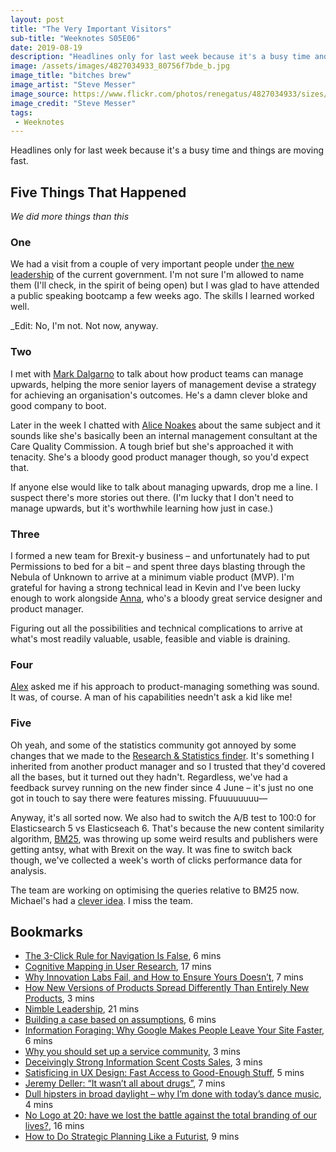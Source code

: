 ```yaml
---
layout: post
title: "The Very Important Visitors"
sub-title: "Weeknotes S05E06"
date: 2019-08-19
description: "Headlines only for last week because it's a busy time and things are moving fast. "
image: /assets/images/4827034933_80756f7bde_b.jpg
image_title: "bitches brew"
image_artist: "Steve Messer"
image_source: https://www.flickr.com/photos/renegatus/4827034933/sizes/l
image_credit: "Steve Messer"
tags:
 - Weeknotes
---
```


Headlines only for last week because it's a busy time and things are moving fast. 

## Five Things That Happened

*We did more things than this*

### One

We had a visit from a couple of very important people under [the new leadership](https://www.gov.uk/government/people/boris-johnson) of the current government. I'm not sure I'm allowed to name them (I'll check, in the spirit of being open) but I was glad to have attended a public speaking bootcamp a few weeks ago. The skills I learned worked well. 

_Edit: No, I'm not. Not now, anyway. 

### Two

I met with [Mark Dalgarno](https://twitter.com/MarkDalgarno/) to talk about how product teams can manage upwards, helping the more senior layers of management devise a strategy for achieving an organisation's outcomes. He's a damn clever bloke and good company to boot.

Later in the week I chatted with [Alice Noakes](https://twitter.com/AliceNoakes) about the same subject and it sounds like she's basically been an internal management consultant at the Care Quality Commission. A tough brief but she's approached it with tenacity. She's a bloody good product manager though, so you'd expect that.

If anyone else would like to talk about managing upwards, drop me a line. I suspect there's more stories out there. (I'm lucky that I don't need to manage upwards, but it's worthwhile learning how just in case.)

### Three

I formed a new team for Brexit-y business – and unfortunately had to put Permissions to bed for a bit – and spent three days blasting through the Nebula of Unknown to arrive at a minimum viable product (MVP). I'm grateful for having a strong technical lead in Kevin and I've been lucky enough to work alongside [Anna](https://twitter.com/annagoss), who's a bloody great service designer and product manager.

Figuring out all the possibilities and technical complications to arrive at what's most readily valuable, usable, feasible and viable is draining.

### Four

[Alex](https://twitter.com/blangry) asked me if his approach to product-managing something was sound. It was, of course. A man of his capabilities needn't ask a kid like me!

### Five

Oh yeah, and some of the statistics community got annoyed by some changes that we made to the [Research & Statistics finder](https://www.gov.uk/search/research-and-statistics). It's something I inherited from another product manager and so I trusted that they'd covered all the bases, but it turned out they hadn't. Regardless, we've had a feedback survey running on the new finder since 4 June – it's just no one got in touch to say there were features missing. Ffuuuuuuuu—

Anyway, it's all sorted now. We also had to switch the A/B test to 100:0 for Elasticsearch 5 vs Elasticseach 6. That's because the new content similarity algorithm, [BM25](https://en.wikipedia.org/wiki/Okapi_BM25), was throwing up some weird results and publishers were getting antsy, what with Brexit on the way. It was fine to switch back though, we've collected a week's worth of clicks performance data for analysis.

The team are working on optimising the queries relative to BM25 now. Michael's had a [clever idea](https://memo.barrucadu.co.uk/weeknotes-048.html). I miss the team.

## Bookmarks

- [The 3-Click Rule for Navigation Is False](https://www.nngroup.com/articles/3-click-rule/), 6 mins
- [Cognitive Mapping in User Research](https://www.nngroup.com/articles/cognitive-mapping-user-research/), 17 mins
- [Why Innovation Labs Fail, and How to Ensure Yours Doesn’t](https://hbr.org/2019/07/why-innovation-labs-fail-and-how-to-ensure-yours-doesnt), 7 mins
- [How New Versions of Products Spread Differently Than Entirely New Products](https://hbr.org/2019/07/how-new-versions-of-products-spread-differently-than-entirely-new-products), 3 mins
- [Nimble Leadership](https://hbr.org/2019/07/nimble-leadership), 21 mins
- [Building a case based on assumptions](https://www.zoeonthego.org/2019/08/08/building-a-case-based-on-assumptions/), 6 mins
- [Information Foraging: Why Google Makes People Leave Your Site Faster](https://www.nngroup.com/articles/information-scent/), 6 mins
- [Why you should set up a service community](https://gds.blog.gov.uk/2019/08/13/why-you-should-set-up-a-service-community/), 3 mins
- [Deceivingly Strong Information Scent Costs Sales](https://www.nngroup.com/articles/wrong-information-scent-costs-sales/), 3 mins
- [Satisficing in UX Design: Fast Access to Good-Enough Stuff](https://www.nngroup.com/articles/satisficing/), 5 mins
- [Jere­my Deller: ​“It wasn’t all about drugs”](https://theface.com/culture/jeremy-deller-interview-everybody-in-the-place-an-incomplete-history-of-britain-1984-1992), 7 mins
- [Dull hipsters in broad daylight – why I’m done with today’s dance music](https://www.spectator.co.uk/2016/03/dull-hipsters-in-broad-daylight-why-im-done-with-todays-dance-music/), 4 mins
- [No Logo at 20: have we lost the battle against the total branding of our lives?](https://www.theguardian.com/books/2019/aug/11/no-logo-naomi-klein-20-years-on-interview), 16 mins
- [How to Do Strategic Planning Like a Futurist](https://hbr.org/2019/07/how-to-do-strategic-planning-like-a-futurist), 9 mins
